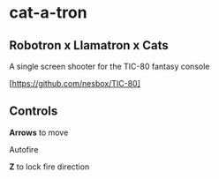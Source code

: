 # cat-a-tron
## Robotron x Llamatron x Cats
A single screen shooter for the TIC-80 fantasy console

[https://github.com/nesbox/TIC-80]
## Controls
**Arrows** to move

Autofire

**Z** to lock fire direction

